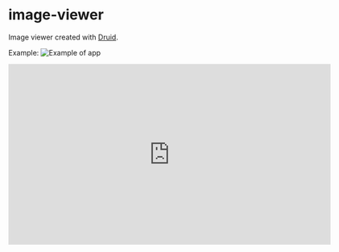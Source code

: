 # image-viewer
Image viewer created with [Druid](https://github.com/linebender/druid).

Example:
![Example of app](https://gfycat.com/jubilantdarkladybird)
<iframe src='https://gfycat.com/ifr/JubilantDarkLadybird' frameborder='0' scrolling='no' allowfullscreen width='640' height='359'></iframe>
